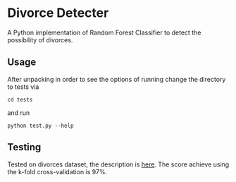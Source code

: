 # Divorce Detecter
A Python implementation of Random Forest Classifier to detect the possibility of divorces.

## Usage
After unpacking in order to see the options of running change the directory to tests via
```
cd tests
```
and run
``` 
python test.py --help
```

## Testing
Tested on divorces dataset, the description is <a href="http://archive.ics.uci.edu/ml/datasets/Divorce+Predictors+data+set">here</a>.
The score achieve using the k-fold cross-validation is 97%.
